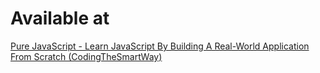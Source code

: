 # Available at

[Pure JavaScript - Learn JavaScript By Building A Real-World Application From Scratch (CodingTheSmartWay)](https://www.youtube.com/watch?v=NYq9J-Eur9U)
